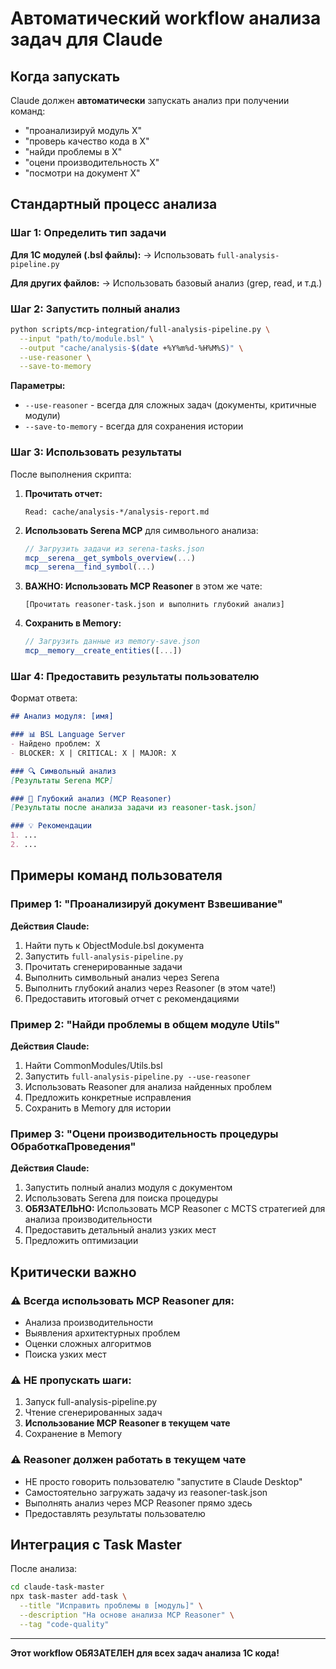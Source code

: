 # Автоматический workflow анализа задач для Claude

## Когда запускать

Claude должен **автоматически** запускать анализ при получении команд:

- "проанализируй модуль X"
- "проверь качество кода в X"
- "найди проблемы в X"
- "оцени производительность X"
- "посмотри на документ X"

## Стандартный процесс анализа

### Шаг 1: Определить тип задачи

**Для 1С модулей (.bsl файлы):**
→ Использовать `full-analysis-pipeline.py`

**Для других файлов:**
→ Использовать базовый анализ (grep, read, и т.д.)

### Шаг 2: Запустить полный анализ

```bash
python scripts/mcp-integration/full-analysis-pipeline.py \
  --input "path/to/module.bsl" \
  --output "cache/analysis-$(date +%Y%m%d-%H%M%S)" \
  --use-reasoner \
  --save-to-memory
```

**Параметры:**
- `--use-reasoner` - всегда для сложных задач (документы, критичные модули)
- `--save-to-memory` - всегда для сохранения истории

### Шаг 3: Использовать результаты

После выполнения скрипта:

1. **Прочитать отчет:**
   ```
   Read: cache/analysis-*/analysis-report.md
   ```

2. **Использовать Serena MCP** для символьного анализа:
   ```javascript
   // Загрузить задачи из serena-tasks.json
   mcp__serena__get_symbols_overview(...)
   mcp__serena__find_symbol(...)
   ```

3. **ВАЖНО: Использовать MCP Reasoner** в этом же чате:
   ```
   [Прочитать reasoner-task.json и выполнить глубокий анализ]
   ```

4. **Сохранить в Memory:**
   ```javascript
   // Загрузить данные из memory-save.json
   mcp__memory__create_entities([...])
   ```

### Шаг 4: Предоставить результаты пользователю

Формат ответа:

```markdown
## Анализ модуля: [имя]

### 📊 BSL Language Server
- Найдено проблем: X
- BLOCKER: X | CRITICAL: X | MAJOR: X

### 🔍 Символьный анализ
[Результаты Serena MCP]

### 🧠 Глубокий анализ (MCP Reasoner)
[Результаты после анализа задачи из reasoner-task.json]

### 💡 Рекомендации
1. ...
2. ...
```

## Примеры команд пользователя

### Пример 1: "Проанализируй документ Взвешивание"

**Действия Claude:**
1. Найти путь к ObjectModule.bsl документа
2. Запустить `full-analysis-pipeline.py`
3. Прочитать сгенерированные задачи
4. Выполнить символьный анализ через Serena
5. Выполнить глубокий анализ через Reasoner (в этом чате!)
6. Предоставить итоговый отчет с рекомендациями

### Пример 2: "Найди проблемы в общем модуле Utils"

**Действия Claude:**
1. Найти CommonModules/Utils.bsl
2. Запустить `full-analysis-pipeline.py --use-reasoner`
3. Использовать Reasoner для анализа найденных проблем
4. Предложить конкретные исправления
5. Сохранить в Memory для истории

### Пример 3: "Оцени производительность процедуры ОбработкаПроведения"

**Действия Claude:**
1. Запустить полный анализ модуля с документом
2. Использовать Serena для поиска процедуры
3. **ОБЯЗАТЕЛЬНО:** Использовать MCP Reasoner с MCTS стратегией для анализа производительности
4. Предоставить детальный анализ узких мест
5. Предложить оптимизации

## Критически важно

### ⚠️ Всегда использовать MCP Reasoner для:
- Анализа производительности
- Выявления архитектурных проблем
- Оценки сложных алгоритмов
- Поиска узких мест

### ⚠️ НЕ пропускать шаги:
1. Запуск full-analysis-pipeline.py
2. Чтение сгенерированных задач
3. **Использование MCP Reasoner в текущем чате**
4. Сохранение в Memory

### ⚠️ Reasoner должен работать в текущем чате
- НЕ просто говорить пользователю "запустите в Claude Desktop"
- Самостоятельно загружать задачу из reasoner-task.json
- Выполнять анализ через MCP Reasoner прямо здесь
- Предоставлять результаты пользователю

## Интеграция с Task Master

После анализа:
```bash
cd claude-task-master
npx task-master add-task \
  --title "Исправить проблемы в [модуль]" \
  --description "На основе анализа MCP Reasoner" \
  --tag "code-quality"
```

---

**Этот workflow ОБЯЗАТЕЛЕН для всех задач анализа 1С кода!**